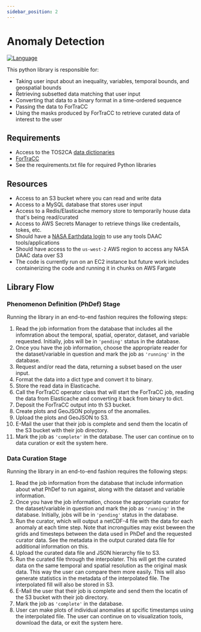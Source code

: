 ```yaml
---
sidebar_position: 2
---
```


# Anomaly Detection

[![Language](https://img.shields.io/badge/python-3.9-blue)](#)

This python library is responsible for:
- Taking user input about an inequality, variables, temporal bounds, and geospatial bounds
- Retrieving subsetted data matching that user input
- Converting that data to a binary format in a time-ordered sequence
- Passing the data to ForTraCC
- Using the masks produced by ForTraCC to retrieve curated data of interest to the user

## Requirements
- Access to the TOS2CA [data dictionaries](https://github.jpl.nasa.gov/TOS2CA/data-dictionaries)
- [ForTraCC](https://github.jpl.nasa.gov/TOS2CA/fortracc-module)
- See the requirements.txt file for required Python libraries

## Resources
- Access to an S3 bucket where you can read and write data
- Access to a MySQL database that stores user input
- Access to a Redis/Elasticache memory store to temporarily house data that's being read/curated
- Access to AWS Secrets Manager to retrieve things like credentails, tokes, etc.
- Should have a [NASA Earthdata login](https://urs.earthdata.nasa.gov) to use any tools DAAC tools/applications
- Should have access to the ``us-west-2`` AWS region to access any NASA DAAC data over S3
- The code is currently run on an EC2 instance but future work includes containerizing the code and running it in chunks on AWS Fargate

## Library Flow
### Phenomenon Definition (PhDef) Stage
Running the library in an end-to-end fashion requires the following steps:
01. Read the job information from the database that includes all the infomration about the temporal, spatial, operator, dataset, and variable requested.  Initially, jobs will be in ``'pending'`` status in the database.
02. Once you have the job information, choose the appropriate reader for the dataset/variable in question and mark the job as ``'running'`` in the database.
03. Request and/or read the data, returning a subset based on the user input.
04. Format the data into a dict type and convert it to binary.
05. Store the read data in Elasticache.
06. Call the ForTraCC operator class that will start the ForTraCC job, reading the data from Elasticache and converting it back from binary to dict.
07. Deposit the ForTraCC output into th S3 bucket.
08. Create plots and GeoJSON polygons of the anomalies.
09. Upload the plots and GeoJSON to S3.
10. E-Mail the user that their job is complete and send them the locatin of the S3 bucket with their job directory.
11. Mark the job as ``'complete'`` in the database.
The user can continue on to data curation or exit the system here.

### Data Curation Stage
Running the library in an end-to-end fashion requires the following steps:
01. Read the job information from the database that include information about what PhDef to run against, along with the dataset and variable information.
02. Once you have the job information, choose the appropriate curator for the dataset/variable in question and mark the job as ``'running'`` in the database.  Initially, jobs will be in ``'pending'`` status in the database.
03. Run the curator, which will output a netCDF-4 file with the data for each anomaly at each time step.  Note that incronguities may exist beween the grids and timesteps between the data used in PhDef and the requested curator data.  See the metadata in the output curated data file for additional information on this.
04. Upload the curated data file and JSON hierarchy file to S3.
05. Run the curated file through the interpolater.  This will get the curated data on the same temporal and spatial resolution as the original mask data.  This way the user can compare them more easily.  This will also generate statistics in the metadata of the interpolated file.  The interpolated fill will also be stored in S3.
05. E-Mail the user that their job is complete and send them the locatin of the S3 bucket with their job directory.
06. Mark the job as ``'complete'`` in the database.
07. User can make plots of individual anomalies at spcific timestamps using the interpolated file.
The user can continue on to visualization tools, download the data, or exit the system here.
